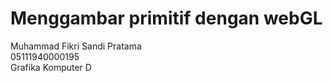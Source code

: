 # Menggambar primitif dengan webGL <br>
Muhammad Fikri Sandi Pratama <br>
05111940000195 <br>
Grafika Komputer D

